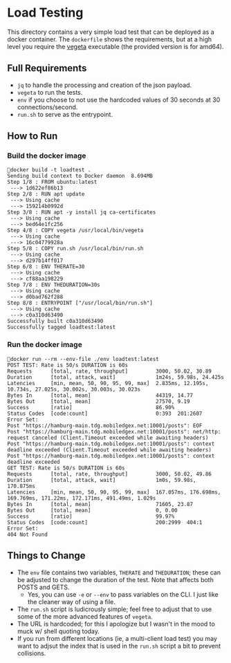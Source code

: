 # Load Testing
This directory contains a very simple load test that can be deployed as a docker container. The `dockerfile` shows the requirements, but at a high level you require the [vegeta](https://github.com/tsenart/vegeta) executable (the provided version is for amd64). 

## Full Requirements
- `jq` to handle the processing and creation of the json payload.
- `vegeta` to run the tests.
- `env` if you choose to not use the hardcoded values of 30 seconds at 30 connections/second.
- `run.sh` to serve as the entrypoint.

## How to Run

### Build the docker image
```
docker build -t loadtest .
Sending build context to Docker daemon  8.694MB
Step 1/8 : FROM ubuntu:latest
 ---> 1d622ef86b13
Step 2/8 : RUN apt update
 ---> Using cache
 ---> 159214b0992d
Step 3/8 : RUN apt -y install jq ca-certificates
 ---> Using cache
 ---> bed64e1fc256
Step 4/8 : COPY vegeta /usr/local/bin/vegeta
 ---> Using cache
 ---> 16c04779928a
Step 5/8 : COPY run.sh /usr/local/bin/run.sh
 ---> Using cache
 ---> d297b14ff017
Step 6/8 : ENV THERATE=30
 ---> Using cache
 ---> cf88aa198229
Step 7/8 : ENV THEDURATION=30s
 ---> Using cache
 ---> d0bad762f288
Step 8/8 : ENTRYPOINT ["/usr/local/bin/run.sh"]
 ---> Using cache
 ---> c0a310d63490
Successfully built c0a310d63490
Successfully tagged loadtest:latest
```

### Run the docker image

```
docker run --rm --env-file ./env loadtest:latest
POST TEST: Rate is 50/s DURATION is 60s
Requests      [total, rate, throughput]         3000, 50.02, 30.89
Duration      [total, attack, wait]             1m24s, 59.98s, 24.425s
Latencies     [min, mean, 50, 90, 95, 99, max]  2.835ms, 12.195s, 10.734s, 27.025s, 30.002s, 30.003s, 30.023s
Bytes In      [total, mean]                     44319, 14.77
Bytes Out     [total, mean]                     27570, 9.19
Success       [ratio]                           86.90%
Status Codes  [code:count]                      0:393  201:2607
Error Set:
Post "https://hamburg-main.tdg.mobiledgex.net:10001/posts": EOF
Post "https://hamburg-main.tdg.mobiledgex.net:10001/posts": net/http: request canceled (Client.Timeout exceeded while awaiting headers)
Post "https://hamburg-main.tdg.mobiledgex.net:10001/posts": context deadline exceeded (Client.Timeout exceeded while awaiting headers)
Post "https://hamburg-main.tdg.mobiledgex.net:10001/posts": context deadline exceeded
GET TEST: Rate is 50/s DURATION is 60s
Requests      [total, rate, throughput]         3000, 50.02, 49.86
Duration      [total, attack, wait]             1m0s, 59.98s, 170.875ms
Latencies     [min, mean, 50, 90, 95, 99, max]  167.057ms, 176.698ms, 169.769ms, 171.22ms, 172.171ms, 491.49ms, 1.029s
Bytes In      [total, mean]                     71605, 23.87
Bytes Out     [total, mean]                     0, 0.00
Success       [ratio]                           99.97%
Status Codes  [code:count]                      200:2999  404:1
Error Set:
404 Not Found
```

## Things to Change
- The `env` file contains two variables, `THERATE` and `THEDURATION`; these can be adjusted to change the duration of the test. Note that affects both POSTS and GETS.
    - Yes, you can use `-e` or `--env` to pass variables on the CLI. I just like the cleaner way of using a file.
- The `run.sh` script is ludicrously simple; feel free to adjust that to use some of the more advanced features of `vegeta`.
- The URL is hardcoded; for this I apologize but I wasn't in the mood to muck w/ shell quoting today.
- If you run from different locations (ie, a multi-client load test) you may want to adjsut the index that is used in the `run.sh` script a bit to prevent collisions.
